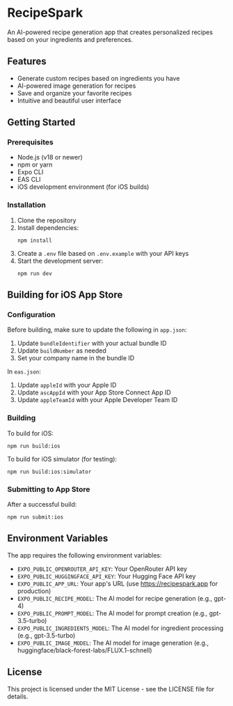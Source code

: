 # RecipeSpark

An AI-powered recipe generation app that creates personalized recipes based on your ingredients and preferences.

## Features

- Generate custom recipes based on ingredients you have
- AI-powered image generation for recipes
- Save and organize your favorite recipes
- Intuitive and beautiful user interface

## Getting Started

### Prerequisites

- Node.js (v18 or newer)
- npm or yarn
- Expo CLI
- EAS CLI
- iOS development environment (for iOS builds)

### Installation

1. Clone the repository
2. Install dependencies:
   ```
   npm install
   ```
3. Create a `.env` file based on `.env.example` with your API keys
4. Start the development server:
   ```
   npm run dev
   ```

## Building for iOS App Store

### Configuration

Before building, make sure to update the following in `app.json`:

1. Update `bundleIdentifier` with your actual bundle ID
2. Update `buildNumber` as needed
3. Set your company name in the bundle ID

In `eas.json`:
1. Update `appleId` with your Apple ID
2. Update `ascAppId` with your App Store Connect App ID
3. Update `appleTeamId` with your Apple Developer Team ID

### Building

To build for iOS:

```
npm run build:ios
```

To build for iOS simulator (for testing):

```
npm run build:ios:simulator
```

### Submitting to App Store

After a successful build:

```
npm run submit:ios
```

## Environment Variables

The app requires the following environment variables:

- `EXPO_PUBLIC_OPENROUTER_API_KEY`: Your OpenRouter API key
- `EXPO_PUBLIC_HUGGINGFACE_API_KEY`: Your Hugging Face API key
- `EXPO_PUBLIC_APP_URL`: Your app's URL (use https://recipespark.app for production)
- `EXPO_PUBLIC_RECIPE_MODEL`: The AI model for recipe generation (e.g., gpt-4)
- `EXPO_PUBLIC_PROMPT_MODEL`: The AI model for prompt creation (e.g., gpt-3.5-turbo)
- `EXPO_PUBLIC_INGREDIENTS_MODEL`: The AI model for ingredient processing (e.g., gpt-3.5-turbo)
- `EXPO_PUBLIC_IMAGE_MODEL`: The AI model for image generation (e.g., huggingface/black-forest-labs/FLUX.1-schnell)

## License

This project is licensed under the MIT License - see the LICENSE file for details.
